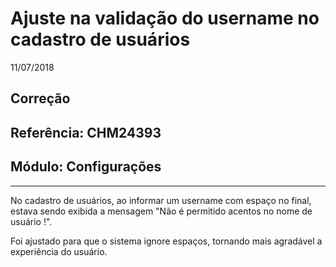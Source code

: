 # Ajuste na validação do username no cadastro de usuários
11/07/2018
## Correção
## Referência: CHM24393
## Módulo: Configurações
***
No cadastro de usuários, ao informar um username com espaço no final, estava sendo exibida a mensagem "Não é permitido acentos no nome de usuário !".

Foi ajustado para que o sistema ignore espaços, tornando mais agradável a experiência do usuário.